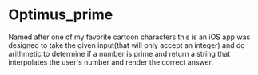# Optimus_prime

Named after one of my favorite cartoon characters this is an iOS app was designed to take the given input(that will only accept an integer) and do arithmetic to determine if a number is prime and return a string that interpolates the user's number and render the correct answer.
